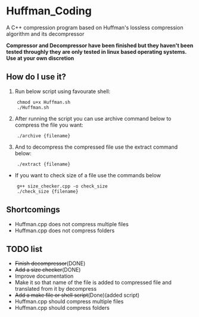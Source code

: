 # Huffman_Coding
A C++ compression program based on Huffman's lossless compression algorithm and its decompressor

**Compressor and Decompressor have been finished but they haven't been tested throughly they are only tested in linux based operating systems. Use at your own discretion**

## How do I use it?

1. Run below script using favourate shell:
```
    chmod u+x Huffman.sh
    ./Huffman.sh
```

2. After running the script you can use archive command below to compress the file you want:
```
    ./archive {filename}
```
3. And to decompress the compressed file use the extract command below:
```
    ./extract {filename}
```
* If you want to check size of a file use the commands below
```
    g++ size_checker.cpp -o check_size
    ./check_size {filename}
```
## Shortcomings
* Huffman.cpp does not compress multiple files
* Huffman.cpp does not compress folders

## TODO list
* ~~Finish decompressor~~(DONE)
* ~~Add a size checker~~(DONE)
* Improve documentation
* Make it so that name of the file is added to compressed file and translated from it by decompress
* ~~Add a make file or shell script~~(Done)(added script)
* Huffman.cpp should compress multiple files
* Huffman.cpp should compress folders
